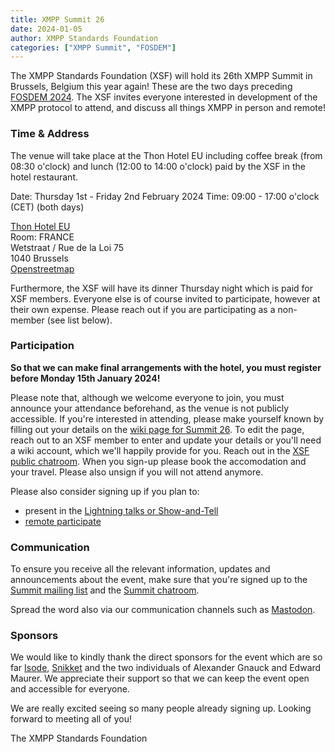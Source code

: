 ```yaml
---
title: XMPP Summit 26
date: 2024-01-05
author: XMPP Standards Foundation
categories: ["XMPP Summit", "FOSDEM"]
---
```


The XMPP Standards Foundation (XSF) will hold its 26th XMPP Summit in Brussels, Belgium this year again!
These are the two days preceding [FOSDEM 2024](/2024/01/xmpp-at-fosdem-2024/).
The XSF invites everyone interested in development of the XMPP protocol to attend, and discuss all things XMPP in person and remote!

### Time & Address

The venue will take place at the Thon Hotel EU including coffee break (from 08:30 o'clock) and lunch (12:00 to 14:00 o'clock) paid by the XSF in the hotel restaurant.

Date: Thursday 1st - Friday 2nd February 2024
Time: 09:00 - 17:00 o'clock (CET) (both days)

[Thon Hotel EU](https://www.thonhotels.com/de/hotels/belgien/brussel/thon-hotel-eu/)  
Room: FRANCE  
Wetstraat / Rue de la Loi 75  
1040 Brussels  
[Openstreetmap](https://osm.org/go/0EoS9cWe0?layers=N&m=)

Furthermore, the XSF will have its dinner Thursday night which is paid for XSF members.
Everyone else is of course invited to participate, however at their own expense.
Please reach out if you are participating as a non-member (see list below).

### Participation

**So that we can make final arrangements with the hotel, you must register before Monday 15th January 2024!**

Please note that, although we welcome everyone to join, you must announce your attendance beforehand, as the venue is not publicly accessible.
If you're interested in attending, please make yourself known by filling out your details on the [wiki page for Summit 26](https://wiki.xmpp.org/web/Conferences/Summit_26).
To edit the page, reach out to an XSF member to enter and update your details or you'll need a wiki account, which we'll happily provide for you.
Reach out in the [XSF public chatroom](/chat#converse/room?jid=xsf@muc.xmpp.org).
When you sign-up please book the accomodation and your travel.
Please also unsign if you will not attend anymore.

Please also consider signing up if you plan to:

- present in the [Lightning talks or Show-and-Tell](https://wiki.xmpp.org/web/Conferences/Summit_26#Lightning_talks_&_Show-and-tell)
- [remote participate](https://wiki.xmpp.org/web/Conferences/Summit_26#Remote_Participation)

### Communication

To ensure you receive all the relevant information, updates and announcements about the event, make sure that you're signed up to the [Summit mailing list](https://mail.jabber.org/mailman/listinfo/summit) and the [Summit chatroom](xmpp:summit@muc.xmpp.org?join).

Spread the word also via our communication channels such as [Mastodon](https://fosstodon.org/@xmpp).

### Sponsors

We would like to kindly thank the direct sponsors for the event which are so far [Isode](https://www.isode.com/), [Snikket](https://snikket.org/) and the two individuals of Alexander Gnauck and Edward Maurer.
We appreciate their support so that we can keep the event open and accessible for everyone.
  
We are really excited seeing so many people already signing up. Looking forward to meeting all of you!  
  
The XMPP Standards Foundation
